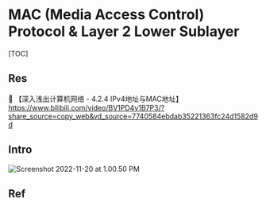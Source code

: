 # MAC (Media Access Control) Protocol & Layer 2 Lower Sublayer

[TOC]



## Res
🔗 【深入浅出计算机网络 - 4.2.4 IPv4地址与MAC地址】 https://www.bilibili.com/video/BV1PD4y1B7P3/?share_source=copy_web&vd_source=7740584ebdab35221363fc24d1582d9d



## Intro
![Screenshot 2022-11-20 at 1.00.50 PM](../../../../../../../../Assets/Pics/Screenshot%202022-11-20%20at%201.00.50%20PM.png)



## Ref

